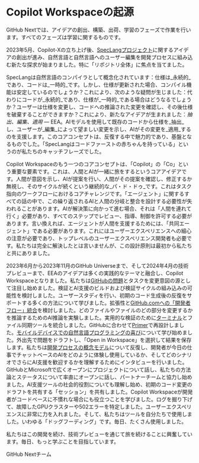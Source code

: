 # Copilot Workspaceの起源

GitHub Nextでは、アイデアの創出、構築、出荷、学習のフェーズで作業を行います。すべてのフェーズは学習に関するものです。

2023年5月、Copilot-Xの立ち上げ後、[SpecLangプロジェクト](https://githubnext.com/projects/speclang/)に関するアイデアの創出が進み、自然言語と自然言語へのユーザー編集を開発プロセスに組み込む新たな探求が始まりました。特に「リポジトリ全体」に焦点を当てました。

SpecLangは自然言語のコンパイラとして概念化されています：仕様は_永続的_であり、コードは_一時的_です。しかし、仕様が更新された場合、コンパイル機能は安定しているのでしょうか？これにより、次のような疑問が生じました：代わりにコードが_永続的_であり、仕様が_一時的_である場合はどうなるでしょうか？ユーザーは仕様を変更し、コードへの推論された変更を確認し、その後仕様を破棄することができますか？これにより、新たなアイデアが生まれました：_抽出、編集、適用_ — EEA。AIモデルを使用して既存のコードから仕様を_抽出_し、ユーザーが_編集_によって望ましい変更を示し、AIがその変更を_適用_するのを支援します。このコアコンセプトは、反復する中で魅力的であり、基盤となるものでした。「SpecLangはコードファーストの赤ちゃんを持っている」というのが私たちのキャッチフレーズでした。

Copilot Workspaceのもう一つのコアコンセプトは、「Copilot」の「Co」という重要な要素です。これは、人間とAIが一緒に旅をするというコアアイデアです。人間が意図を示し、AIが提案を行い、人間がその提案を確認し、修正するか無視し、そのサイクルが続くという継続的な_パ・ド・ドゥ_です。これはタスク指向のワークフローにおけるコアチャレンジです。「エージェント」に関するすべての話の中で、この繰り返されるAIと人間の分岐と整合を設計する必要性が失われることがあります。AIが解決策に向かって進む場合、それは「人間を連れて行く」必要があり、すべてのステップでレビュー、指導、制御を許可する必要があります。言い換えれば、エージェントが人間を支援するためには、「共同エージェント」である必要があります。これにはユーザーエクスペリエンスへの細心の注意が必要であり、トップレベルのユーザーエクスペリエンス開発者も必要です。私たちは完全に解決したとは言いませんが、この設計原則は最初から私たちと共にありました。

2023年6月から2023年11月のGitHub Universeまで、そして2024年4月の技術プレビューまで、EEAのアイデアは多くの実践的なテーマと融合し、Copilot Workspaceとなりました。私たちは[GitHubの問題](https://github.com/features/issues)とタスクを変更意図の源として注目し始めました。検証とAI支援のビルドおよび検証サイクルの組み込みの可能性を検討しました。ユーザースタディを行い、初期のコード生成後の反復をサポートする多くの方法について学びました。拡張性と[GitHub.comへの「開発者フロー」統合](https://github.com/githubnext/copilot-workspace-user-manual/blob/main/overview.md#task)を検討しました。どのファイルやファイルのどの部分を変更するかを推論するためのAI推論を実験しました。実用的な検証のために[ターミナル](https://github.com/githubnext/copilot-workspace-user-manual/blob/main/overview.md#integrated-terminal)とファイル同期ツールを統合しました。GitHubに合わせて[Primer](https://github.com/primer)で再設計しました。[モバイルデバイスでの自然言語プログラミングの喜び](https://www.youtube.com/watch?v=Zv6TuVzcRdY)について学び始めました。外出先で問題をドラフトし、「Open in Workspace」を選択して結果を保存します。私たちは[開発プロセスの概念モデル](https://github.blog/2024-01-17-a-developers-second-brain-reducing-complexity-through-partnership-with-ai/)について反復し、開発者が今日の仕事でチャットベースのAIをどのように体験し使用しているか、そしてどのシナリオでさらにAI支援を歓迎するかを理解するためにインタビューを行いました。GitHubとMicrosoftで広くオープンにプロジェクトについて話し、私たちの方法論とステータスについて率直にオープンに話し、パートナーチームと協力し始めました。AI支援ツールの社会的役割についても理解し始め、初期のコード変更のドラフトを共有する「セッション」を共有しました。Copilot Workspaceが開発者がコードベースに不慣れな場合にも役立つことを学びました。ログを掘り下げて、故障したGPUクラスターや502エラーを特定しました。ユーザーエクスペリエンスに非常に力を入れました。そして、私たちはツールを自分たちで使用しました。いわゆる「ドッグフーディング」です。毎日、たくさん使用しました。

私たちはこの開発を続け、技術プレビューを通じて旅を続けることに興奮しています。毎日、もっと学ぶことを目指しています。

GitHub Nextチーム
